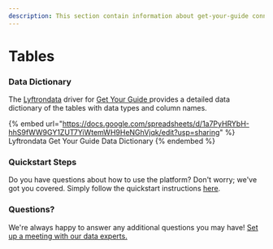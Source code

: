 ```yaml
---
description: This section contain information about get-your-guide connector tables information
---
```


# Tables

### Data Dictionary

The [Lyftrondata](https://www.lyftrondata.com/) driver for [Get Your Guide](https://www.lyftrondata.com/integration/get-your-guide/)[ ](https://www.lyftrondata.com/integration/get-your-guide/)provides a detailed data dictionary of the tables with data types and column names.

{% embed url="https://docs.google.com/spreadsheets/d/1a7PyHRYbH-hhS9fWW9GY1ZUT7YiWtemWH9HeNGhVjqk/edit?usp=sharing" %}
Lyftrondata Get Your Guide Data Dictionary
{% endembed %}

### Quickstart Steps

Do you have questions about how to use the platform? Don't worry; we've got you covered. Simply follow the quickstart instructions [here](../../../../quickstart-steps.md).

### Questions? <a href="#questions" id="questions"></a>

We're always happy to answer any additional questions you may have! [Set up a meeting with our data experts.](https://www.lyftrondata.com/book-a-meeting/)

